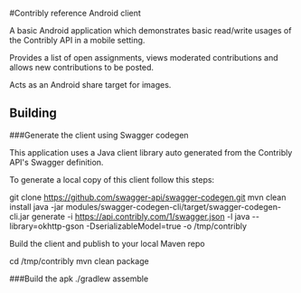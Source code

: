 #Contribly reference Android client

A basic Android application which demonstrates basic read/write usages of the Contribly API in a mobile setting.

Provides a list of open assignments, views moderated contributions and allows new contributions to be posted.

Acts as an Android share target for images.

## Building

###Generate the client using Swagger codegen

This application uses a Java client library auto generated from the Contribly API's Swagger definition.

To generate a local copy of this client follow this steps:

git clone https://github.com/swagger-api/swagger-codegen.git
mvn clean install
java -jar modules/swagger-codegen-cli/target/swagger-codegen-cli.jar generate -i https://api.contribly.com/1/swagger.json -l java  --library=okhttp-gson -DserializableModel=true -o /tmp/contribly

Build the client and publish to your local Maven repo

cd /tmp/contribly
mvn clean package


###Build the apk
./gradlew assemble